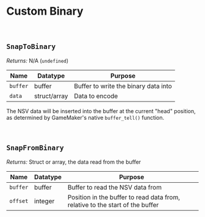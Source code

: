 # Custom Binary

&nbsp;

## `SnapToBinary`

*Returns:* N/A (`undefined`)

|Name    |Datatype    |Purpose                             |
|--------|------------|------------------------------------|
|`buffer`|buffer      |Buffer to write the binary data into|
|`data`  |struct/array|Data to encode                      |

The NSV data will be inserted into the buffer at the current "head" position, as determined by GameMaker's native `buffer_tell()` function.

&nbsp;

## `SnapFromBinary`

*Returns:* Struct or array, the data read from the buffer

|Name    |Datatype|Purpose                                                                      |
|--------|--------|-----------------------------------------------------------------------------|
|`buffer`|buffer  |Buffer to read the NSV data from                                             |
|`offset`|integer |Position in the buffer to read data from, relative to the start of the buffer|